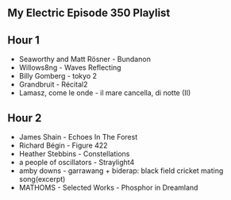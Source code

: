 ## My Electric Episode 350 Playlist

## Hour 1
- Seaworthy and Matt Rösner - Bundanon
- Willows8ng - Waves Reflecting
- Billy Gomberg - tokyo 2
- Grandbruit - Récital2
- Lamasz, come le onde - il mare cancella, di notte (II)


## Hour 2
- James Shain - Echoes In The Forest
- Richard Bégin - Figure 422
- Heather Stebbins - Constellations
- a people of oscillators - Straylight4
- amby downs - garrawang + biderap: black field cricket mating song(excerpt)
- MATHOMS - Selected Works - Phosphor in Dreamland
